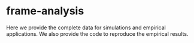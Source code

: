 # frame-analysis

Here we provide the complete data for simulations and empirical applications. We also provide the code to reproduce the empirical results.
